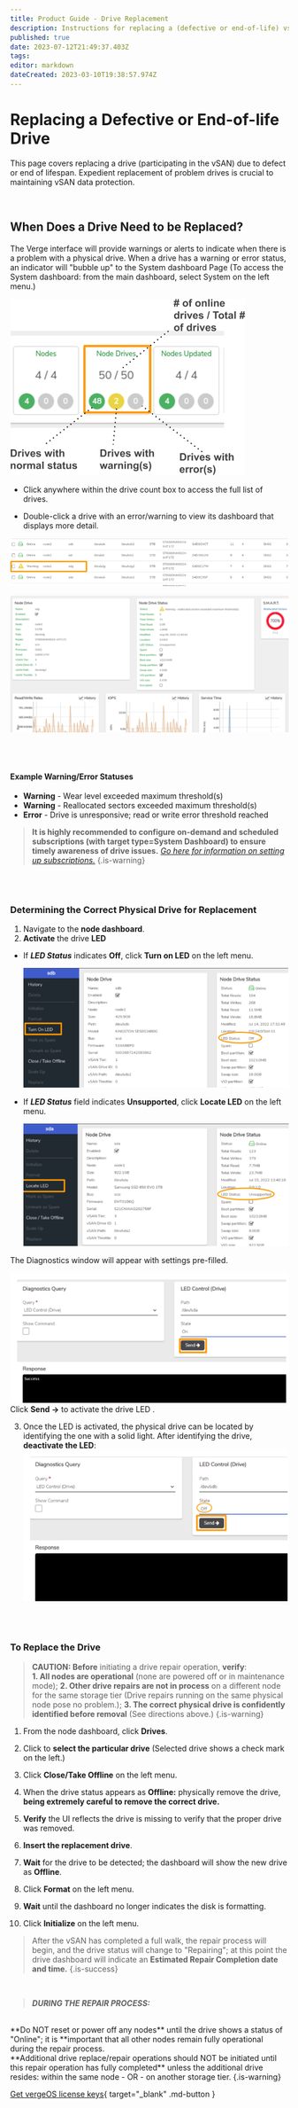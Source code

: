```yaml
---
title: Product Guide - Drive Replacement
description: Instructions for replacing a (defective or end-of-life) vsan-participating drive
published: true
date: 2023-07-12T21:49:37.403Z
tags: 
editor: markdown
dateCreated: 2023-03-10T19:38:57.974Z
---
```


# Replacing a Defective or End-of-life Drive

This page covers replacing a drive (participating in the vSAN) due to defect or end of lifespan. Expedient replacement of problem drives is crucial to maintaining vSAN data protection.

<br>

## When Does a Drive Need to be Replaced?

The Verge interface will provide warnings or alerts to indicate when there is a problem with a physical drive. When a drive has a warning or error status, an indicator will "bubble up" to the System dashboard Page (To access the System dashboard: from the main dashboard, select System on the left menu.)

![](/docs/public/userguide-sshots/drivecountbox.png)

- Click anywhere within the drive count box to access the full list of drives.

- Double-click a drive with an error/warning to view its dashboard that displays more detail.

![](public/userguide-sshots/drivelisting-warning.png)

![](/docs/public/userguide-sshots/drivedashboard.png)

<br>
<br>

#### Example Warning/Error Statuses

-   **Warning** - Wear level exceeded maximum threshold(s)
-   **Warning** - Reallocated sectors exceeded maximum threshold(s)
-   **Error** - Drive is unresponsive; read or write error threshold reached

> **It is highly recommended to configure on-demand and scheduled subscriptions (with target type=System Dashboard) to ensure timely awareness of drive issues.** [*Go here for information on setting up subscriptions.*](/product-guide/subscriptions-overview) {.is-warning}

<br>
<br>

### Determining the Correct Physical Drive for Replacement

1.  Navigate to the **node dashboard**.
2.  **Activate** the drive **LED**

- If ***LED Status*** indicates **Off**, click **Turn on LED** on the left menu.

    ![ledoff.png](/docs/public/userguide-sshots/ledoff.png)

- If ***LED Status*** field indicates **Unsupported**, click **Locate LED** on the left menu.

   ![ledunsupported.png](/docs/public/userguide-sshots/ledunsupported.png)


The Diagnostics window will appear with settings pre-filled.

  ![diag-ledon.png](/docs/public/userguide-sshots/diag-ledon.png) 
Click **Send ->** to activate the drive LED .

3.  Once the LED is activated, the physical drive can be located by identifying the one with a solid light. After identifying the drive, **deactivate the LED**:
![](/docs/public/userguide-sshots/diag-ledoff.png)
<br>
<br>

### To Replace the Drive

 > **CAUTION: Before** initiating a drive repair operation, **verify**: <br>
**1. All nodes are operational** (none are powered off or in maintenance mode); 
**2. Other drive repairs are not in process** on a different node for the same storage tier (Drive repairs running on the same physical node pose no problem.);
**3. The correct physical drive is confidently identified before removal** (See directions above.)  {.is-warning}  


1.  From the node dashboard, click **Drives**.
2.  Click to **select the particular drive** (Selected drive shows a check mark on the left.)
3.  Click **Close/Take Offline** on the left menu.
4.  When the drive status appears as **Offline:** physically remove the drive, **being extremely careful to remove the correct drive.**

5.  **Verify** the UI reflects the drive is missing to verify that the proper drive was removed.
2.  **Insert the replacement drive**.
3.  **Wait** for the drive to be detected; the dashboard will show the new drive as **Offline**.
4.  Click **Format** on the left menu.
5.  **Wait** until the dashboard no longer indicates the disk is formatting.
6.  Click **Initialize** on the left menu.

> After the vSAN has completed a full walk, the repair process will begin, and the drive status will change to "Repairing"; at this point the drive dashboard will indicate an **Estimated Repair Completion date and time.** {.is-success}

<br>

> ***DURING THE REPAIR PROCESS:*** 
<br>
**Do NOT reset or power off any nodes** until the drive shows a status of "Online"; it is **important that all other nodes remain fully operational during the repair process.
<br>
**Additional drive replace/repair operations should NOT be initiated until this repair operation has fully completed** unless the additional drive resides: within the same node - OR - on another storage tier. {.is-warning}  

<br>

[Get vergeOS license keys](https://www.verge.io/test-drive){ target="_blank" .md-button }
 

    

